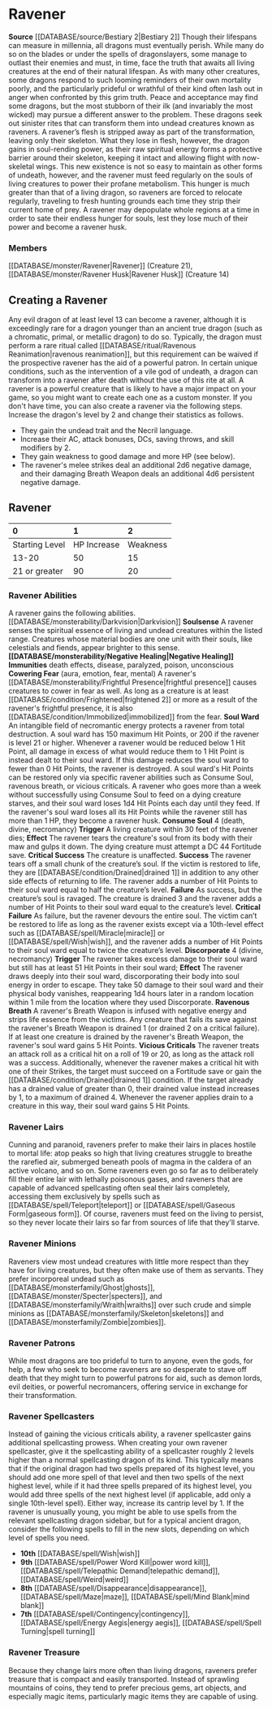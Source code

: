 ﻿---
creature_family: Ravener
id: '148'
name: Ravener
rarity: Common
source: '[[DATABASE/source/Bestiary 2|Bestiary 2]]'
type: Creature Family

---
# Ravener

**Source** [[DATABASE/source/Bestiary 2|Bestiary 2]] 
Though their lifespans can measure in millennia, all dragons must eventually perish. While many do so on the blades or under the spells of dragonslayers, some manage to outlast their enemies and must, in time, face the truth that awaits all living creatures at the end of their natural lifespan. As with many other creatures, some dragons respond to such looming reminders of their own mortality poorly, and the particularly prideful or wrathful of their kind often lash out in anger when confronted by this grim truth. Peace and acceptance may find some dragons, but the most stubborn of their ilk (and invariably the most wicked) may pursue a different answer to the problem. These dragons seek out sinister rites that can transform them into undead creatures known as raveners.
 A ravener’s flesh is stripped away as part of the transformation, leaving only their skeleton. What they lose in flesh, however, the dragon gains in soul-rending power, as their raw spiritual energy forms a protective barrier around their skeleton, keeping it intact and allowing flight with now-skeletal wings. This new existence is not so easy to maintain as other forms of undeath, however, and the ravener must feed regularly on the souls of living creatures to power their profane metabolism. This hunger is much greater than that of a living dragon, so raveners are forced to relocate regularly, traveling to fresh hunting grounds each time they strip their current home of prey. A ravener may depopulate whole regions at a time in order to sate their endless hunger for souls, lest they lose much of their power and become a ravener husk.

### Members

[[DATABASE/monster/Ravener|Ravener]] (Creature 21), [[DATABASE/monster/Ravener Husk|Ravener Husk]] (Creature 14)

## Creating a Ravener

Any evil dragon of at least level 13 can become a ravener, although it is exceedingly rare for a dragon younger than an ancient true dragon (such as a chromatic, primal, or metallic dragon) to do so. Typically, the dragon must perform a rare ritual called [[DATABASE/ritual/Ravenous Reanimation|ravenous reanimation]], but this requirement can be waived if the prospective ravener has the aid of a powerful patron. In certain unique conditions, such as the intervention of a vile god of undeath, a dragon can transform into a ravener after death without the use of this rite at all. A ravener is a powerful creature that is likely to have a major impact on your game, so you might want to create each one as a custom monster. If you don't have time, you can also create a ravener via the following steps. Increase the dragon's level by 2 and change their statistics as follows.

* They gain the undead trait and the Necril language. 
* Increase their AC, attack bonuses, DCs, saving throws, and skill modifiers by 2. 
* They gain weakness to good damage and more HP (see below). 
* The ravener's melee strikes deal an additional 2d6 negative damage, and their damaging Breath Weapon deals an additional 4d6 persistent negative damage.

## Ravener

| 0 | 1 | 2 |
|:---------------|:------------|:---------|
| Starting Level | HP Increase | Weakness |
| 13-20 | 50 | 15 |
| 21 or greater | 90 | 20 |

### Ravener Abilities

A ravener gains the following abilities. 
[[DATABASE/monsterability/Darkvision|Darkvision]] 
**Soulsense** A ravener senses the spiritual essence of living and undead creatures within the listed range. Creatures whose material bodies are one unit with their souls, like celestials and fiends, appear brighter to this sense. 
**[[DATABASE/monsterability/Negative Healing|Negative Healing]]** 
**Immunities** death effects, disease, paralyzed, poison, unconscious 
**Cowering Fear** (aura, emotion, fear, mental) A ravener's [[DATABASE/monsterability/Frightful Presence|frightful presence]] causes creatures to cower in fear as well. As long as a creature is at least [[DATABASE/condition/Frightened|frightened 2]] or more as a result of the ravener's frightful presence, it is also [[DATABASE/condition/Immobilized|immobilized]] from the fear. 
**Soul Ward** An intangible field of necromantic energy protects a ravener from total destruction. A soul ward has 150 maximum Hit Points, or 200 if the ravener is level 21 or higher. Whenever a ravener would be reduced below 1 Hit Point, all damage in excess of what would reduce them to 1 Hit Point is instead dealt to their soul ward. If this damage reduces the soul ward to fewer than 0 Hit Points, the ravener is destroyed. A soul ward's Hit Points can be restored only via specific ravener abilities such as Consume Soul, ravenous breath, or vicious criticals. A ravener who goes more than a week without successfully using Consume Soul to feed on a dying creature starves, and their soul ward loses 1d4 Hit Points each day until they feed. If the ravener's soul ward loses all its Hit Points while the ravener still has more than 1 HP, they become a ravener husk. 
**Consume Soul** <span class="action-icon">4</span> (death, divine, necromancy) **Trigger** A living creature within 30 feet of the ravener dies; **Effect** The ravener tears the creature's soul from its body with their maw and gulps it down. The dying creature must attempt a DC 44 Fortitude save.
**Critical Success** The creature is unaffected.
**Success** The ravener tears off a small chunk of the creature’s soul. If the victim is restored to life, they are [[DATABASE/condition/Drained|drained 1]] in addition to any other side effects of returning to life. The ravener adds a number of Hit Points to their soul ward equal to half the creature’s level.
**Failure** As success, but the creature’s soul is ravaged. The creature is drained 3 and the ravener adds a number of Hit Points to their soul ward equal to the creature’s level.
**Critical Failure** As failure, but the ravener devours the entire soul. The victim can’t be restored to life as long as the ravener exists except via a 10th-level effect such as [[DATABASE/spell/Miracle|miracle]] or [[DATABASE/spell/Wish|wish]], and the ravener adds a number of Hit Points to their soul ward equal to twice the creature’s level.
**Discorporate** <span class="action-icon">4</span> (divine, necromancy) **Trigger** The ravener takes excess damage to their soul ward but still has at least 51 Hit Points in their soul ward; **Effect** The ravener draws deeply into their soul ward, discorporating their body into soul energy in order to escape. They take 50 damage to their soul ward and their physical body vanishes, reappearing 1d4 hours later in a random location within 1 mile from the location where they used Discorporate. 
**Ravenous Breath** A ravener's Breath Weapon is infused with negative energy and strips life essence from the victims. Any creature that fails its save against the ravener's Breath Weapon is drained 1 (or drained 2 on a critical failure). If at least one creature is drained by the ravener's Breath Weapon, the ravener's soul ward gains 5 Hit Points. 
**Vicious Criticals** The ravener treats an attack roll as a critical hit on a roll of 19 or 20, as long as the attack roll was a success. Additionally, whenever the ravener makes a critical hit with one of their Strikes, the target must succeed on a Fortitude save or gain the [[DATABASE/condition/Drained|drained 1]] condition. If the target already has a drained value of greater than 0, their drained value instead increases by 1, to a maximum of drained 4. Whenever the ravener applies drain to a creature in this way, their soul ward gains 5 Hit Points.

###  Ravener Lairs

Cunning and paranoid, raveners prefer to make their lairs in places hostile to mortal life: atop peaks so high that living creatures struggle to breathe the rarefied air, submerged beneath pools of magma in the caldera of an active volcano, and so on. Some raveners even go so far as to deliberately fill their entire lair with lethally poisonous gases, and raveners that are capable of advanced spellcasting often seal their lairs completely, accessing them exclusively by spells such as [[DATABASE/spell/Teleport|teleport]] or [[DATABASE/spell/Gaseous Form|gaseous form]]. Of course, raveners must feed on the living to persist, so they never locate their lairs so far from sources of life that they'll starve.

###  Ravener Minions

Raveners view most undead creatures with little more respect than they have for living creatures, but they often make use of them as servants. They prefer incorporeal undead such as [[DATABASE/monsterfamily/Ghost|ghosts]], [[DATABASE/monster/Specter|specters]], and [[DATABASE/monsterfamily/Wraith|wraiths]] over such crude and simple minions as [[DATABASE/monsterfamily/Skeleton|skeletons]] and [[DATABASE/monsterfamily/Zombie|zombies]].

###  Ravener Patrons

While most dragons are too prideful to turn to anyone, even the gods, for help, a few who seek to become raveners are so desperate to stave off death that they might turn to powerful patrons for aid, such as demon lords, evil deities, or powerful necromancers, offering service in exchange for their transformation.

###  Ravener Spellcasters

Instead of gaining the vicious criticals ability, a ravener spellcaster gains additional spellcasting prowess. When creating your own ravener spellcaster, give it the spellcasting ability of a spellcaster roughly 2 levels higher than a normal spellcasting dragon of its kind. This typically means that if the original dragon had two spells prepared of its highest level, you should add one more spell of that level and then two spells of the next highest level, while if it had three spells prepared of its highest level, you would add three spells of the next highest level (if applicable, add only a single 10th-level spell). Either way, increase its cantrip level by 1.
 If the ravener is unusually young, you might be able to use spells from the relevant spellcasting dragon sidebar, but for a typical ancient dragon, consider the following spells to fill in the new slots, depending on which level of spells you need.

* **10th** [[DATABASE/spell/Wish|wish]]
* **9th** [[DATABASE/spell/Power Word Kill|power word kill]], [[DATABASE/spell/Telepathic Demand|telepathic demand]], [[DATABASE/spell/Weird|weird]]
* **8th** [[DATABASE/spell/Disappearance|disappearance]], [[DATABASE/spell/Maze|maze]], [[DATABASE/spell/Mind Blank|mind blank]]
* **7th** [[DATABASE/spell/Contingency|contingency]], [[DATABASE/spell/Energy Aegis|energy aegis]], [[DATABASE/spell/Spell Turning|spell turning]]

###  Ravener Treasure

Because they change lairs more often than living dragons, raveners prefer treasure that is compact and easily transported. Instead of sprawling mountains of coins, they tend to prefer precious gems, art objects, and especially magic items, particularly magic items they are capable of using.